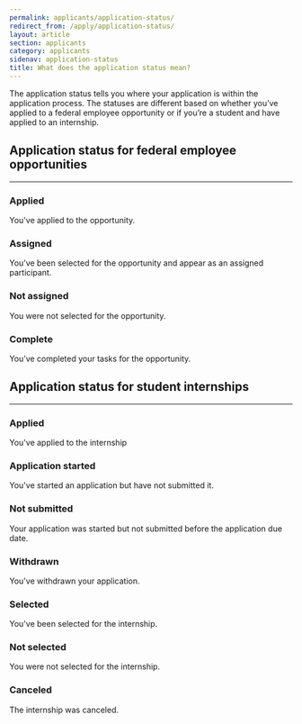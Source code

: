 ```yaml
---
permalink: applicants/application-status/
redirect_from: /apply/application-status/
layout: article
section: applicants
category: applicants
sidenav: application-status
title: What does the application status mean?
---
```


The application status tells you where your application is within the application process. The statuses are different based on whether you’ve applied to a federal employee opportunity or if you’re a student and have applied to an internship.

## Application status for federal employee opportunities
<hr>

### Applied

You've applied to the opportunity.

### Assigned

You’ve been selected for the opportunity and appear as an assigned participant.

### Not assigned

You were not selected for the opportunity.

### Complete

You’ve completed your tasks for the opportunity.

## Application status for student internships
<hr>

### Applied

You've applied to the internship

### Application started

You've started an application but have not submitted it.

### Not submitted

Your application was started but not submitted before the application due date.

### Withdrawn

You've withdrawn your application.

### Selected

You've been selected for the internship.

### Not selected

You were not selected for the internship.

### Canceled

The internship was canceled.
